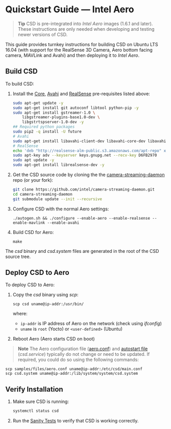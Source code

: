 # Quickstart Guide — Intel Aero

> **Tip** CSD is pre-integrated into *Intel Aero* images (1.6.1 and later). These instructions are only needed when developing and testing newer versions of CSD.

This guide provides turnkey instructions for building CSD on Ubuntu LTS 16.04 (with support for the RealSense 3D Camera, Aero bottom facing camera, MAVLink and Avahi) and then deploying it to *Intel Aero*.

## Build CSD

To build CSD:
1. Install the [Core](#core_deps), [Avahi](#avahi_deps) and [RealSense](#realsense_deps) pre-requisites listed above:
   ```sh
   sudo apt-get update -y
   sudo apt-get install git autoconf libtool python-pip -y
   sudo apt-get install gstreamer-1.0 \
       libgstreamer-plugins-base1.0-dev \
       libgstrtspserver-1.0-dev -y
   ## Required python packages
   sudo pip2 -q install -U future
   # Avahi
   sudo apt-get install libavahi-client-dev libavahi-core-dev libavahi-glib-dev -y
   # RealSense
   echo 'deb "http://realsense-alm-public.s3.amazonaws.com/apt-repo" xenial main' | sudo tee /etc/apt/sources.list.d/realsense-latest.list
   sudo apt-key adv --keyserver keys.gnupg.net --recv-key D6FB2970 
   sudo apt update -y
   sudo apt-get install librealsense-dev -y
   ```
1. Get the CSD source code by cloning the the [camera-streaming-daemon](https://github.com/intel/camera-streaming-daemon) repo (or your fork):
   ```sh
   git clone https://github.com/intel/camera-streaming-daemon.git
   cd camera-streaming-daemon
   git submodule update --init --recursive
   ```
1. Configure CSD with the normal Aero settings:
   ```
   ./autogen.sh && ./configure --enable-aero --enable-realsense --enable-mavlink --enable-avahi
   ```
1. Build CSD for Aero:
   ```
   make
   ```

The *csd* binary and *csd.system* files are generated in the root of the CSD source tree.

## Deploy CSD to Aero

To deploy CSD to Aero:

1. Copy the *csd* binary using *scp*:
   ```
   scp csd uname@ip-addr:/usr/bin/
   ```
   where:
   * `ip-addr` is IP address of Aero on the network (check using *ifconfig*)
   * `uname` is `root` (Yocto) or `<user-defined>` (Ubuntu)

1. Reboot Aero (Aero starts CSD on boot)

> **Note** The Aero configuration file ([aero.conf](https://github.com/intel/camera-streaming-daemon/blob/master/samples/files/aero.conf)) and [autostart file](../guide/autostart.md) (*csd.service*) typically do not change or need to be updated. If required, you could do so using the following commands:
  ```
  scp samples/files/aero.conf uname@ip-addr:/etc/csd/main.conf
  scp csd.system uname@ip-addr:/lib/system/system/csd.system
  ```
  


## Verify Installation

1. Make sure CSD is running:
   ```sh
   systemctl status csd
   ```
1. Run the [Sanity Tests](../test/sanity_tests.md) to verify that CSD is working correctly.
